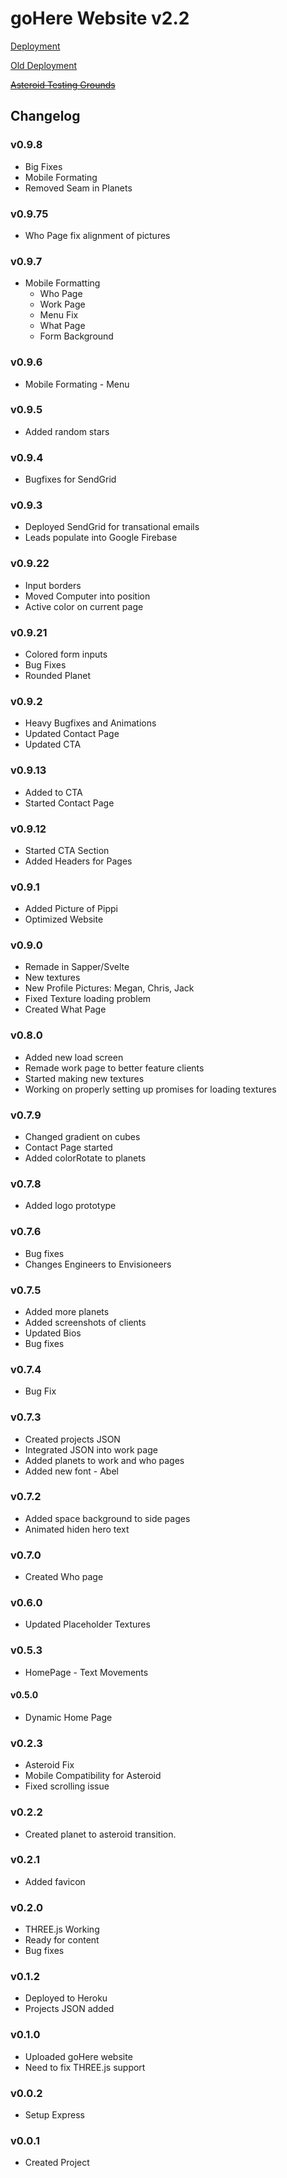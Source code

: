 # goHere Website v2.2
[Deployment](https://gh-gh.herokuapp.com/)

[Old Deployment](https://gohere-test.herokuapp.com/)

~~[Asteroid Testing Grounds](https://gohere-test.herokuapp.com/testgrounds.html)~~



## Changelog
### v0.9.8
* Big Fixes
* Mobile Formating
* Removed Seam in Planets
### v0.9.75
* Who Page fix alignment of pictures
### v0.9.7
*  Mobile Formatting 
    - Who Page
    - Work Page
    - Menu Fix
    - What Page
    - Form Background
### v0.9.6
* Mobile Formating - Menu
### v0.9.5
* Added random stars
### v0.9.4
* Bugfixes for SendGrid
### v0.9.3
* Deployed SendGrid for transational emails
* Leads populate into Google Firebase
### v0.9.22
* Input borders
* Moved Computer into position
* Active color on current page
### v0.9.21
* Colored form inputs
* Bug Fixes
* Rounded Planet
### v0.9.2
* Heavy Bugfixes and Animations
* Updated Contact Page
* Updated CTA
### v0.9.13
* Added to CTA
* Started Contact Page
### v0.9.12
* Started CTA Section
* Added Headers for Pages
### v0.9.1
* Added Picture of Pippi
* Optimized Website
### v0.9.0
* Remade in Sapper/Svelte
* New textures
* New Profile Pictures: Megan, Chris, Jack
* Fixed Texture loading problem
* Created What Page
### v0.8.0
* Added new load screen
* Remade work page to better feature clients
* Started making new textures
* Working on properly setting up promises for loading textures
### v0.7.9
* Changed gradient on cubes
* Contact Page started
* Added colorRotate to planets
### v0.7.8
* Added logo prototype
### v0.7.6
* Bug fixes
* Changes Engineers to Envisioneers
### v0.7.5
* Added more planets
* Added screenshots of clients
* Updated Bios
* Bug fixes
### v0.7.4
* Bug Fix
### v0.7.3
* Created projects JSON
* Integrated JSON into work page
* Added planets to work and who pages
* Added new font - Abel
### v0.7.2
* Added space background to side pages
* Animated hiden hero text
### v0.7.0
* Created Who page
### v0.6.0
* Updated Placeholder Textures
### v0.5.3
* HomePage - Text Movements
#### v0.5.0
* Dynamic Home Page
### v0.2.3
* Asteroid Fix
* Mobile Compatibility for Asteroid
* Fixed scrolling issue
### v0.2.2
* Created planet to asteroid transition.
### v0.2.1
* Added favicon
### v0.2.0
* THREE.js Working 
* Ready for content
* Bug fixes
### v0.1.2
* Deployed to Heroku
* Projects JSON added
### v0.1.0
* Uploaded goHere website
* Need to fix THREE.js support
### v0.0.2 
* Setup Express
### v0.0.1 
* Created Project

